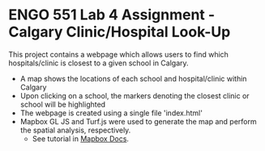# ENGO 551 Lab 4 Assignment - Calgary Clinic/Hospital Look-Up
This project contains a webpage which allows users to find which hospitals/clinic is closest to a given school in Calgary.

- A map shows the locations of each school and hospital/clinic within Calgary
- Upon clicking on a school, the markers denoting the closest clinic or school will be highlighted
- The webpage is created using a single file 'index.html'
- Mapbox GL JS and Turf.js were used to generate the map and perform the spatial analysis, respectively.
  - See tutorial in [Mapbox Docs](https://docs.mapbox.com/help/tutorials/analysis-with-turf/).